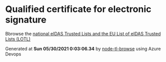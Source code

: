 # Qualified certificate for electronic signature 
 Bbrowse the [national eIDAS Trusted Lists and the EU List of eIDAS Trusted Lists (LOTL)](https://webgate.ec.europa.eu/tl-browser/#/) 
 
 
Generated at **Sun 05/30/2021  0:03:06.34** by [node-tl-browse](https://github.com/ymedlop/node-tl-browser) using Azure Devops 
